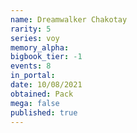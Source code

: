 ```yaml
---
name: Dreamwalker Chakotay
rarity: 5
series: voy
memory_alpha:
bigbook_tier: -1
events: 8
in_portal:
date: 10/08/2021
obtained: Pack
mega: false
published: true
---
```



